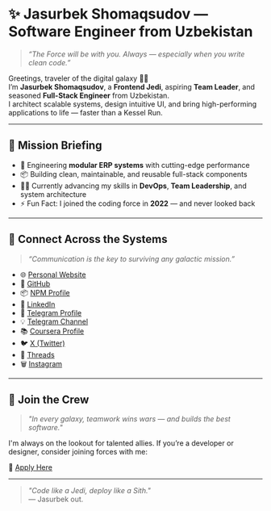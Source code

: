 # ✨ Jasurbek Shomaqsudov — Software Engineer from Uzbekistan

> *“The Force will be with you. Always — especially when you write clean code.”*

<!-- [![Trophies](https://github-profile-trophy.vercel.app/?username=Jasurbek2208)](https://github.com/ryo-ma/github-profile-trophy) -->

Greetings, traveler of the digital galaxy 👨‍💻  
I’m **Jasurbek Shomaqsudov**, a **Frontend Jedi**, aspiring **Team Leader**, and seasoned **Full-Stack Engineer** from Uzbekistan.  
I architect scalable systems, design intuitive UI, and bring high-performing applications to life — faster than a Kessel Run.

---

## 🚀 Mission Briefing

- 🧩 Engineering **modular ERP systems** with cutting-edge performance  
- 📦 Building clean, maintainable, and reusable full-stack components  
- 🧑‍🚀 Currently advancing my skills in **DevOps**, **Team Leadership**, and system architecture  
- ⚡️ Fun Fact: I joined the coding force in **2022** — and never looked back

---

## 📡 Connect Across the Systems

> *“Communication is the key to surviving any galactic mission.”*

- 🌐 [Personal Website](https://shomaqsudov.uz)
- 💼 [GitHub](https://github.com/Jasurbek2208)
- 📦 [NPM Profile](https://www.npmjs.com/~jasurbek2208)
- 💼 [LinkedIn](https://www.linkedin.com/in/jasurbek-shomaqsudov)
- 💬 [Telegram Profile](https://t.me/Joni2208)
- 💡 [Telegram Channel](https://t.me/JasurbekFrontend)
- 📚 [Coursera Profile](https://www.coursera.org/learner/jasurbek)
- 🐦 [X (Twitter)](https://x.com/JShomaqsudov)
- 🧵 [Threads](https://www.threads.com/@jasurbek_shomaqsudov)
- 🗑 [Instagram](https://www.instagram.com/jasurbek_shomaqsudov/)

---

## 🌟 Join the Crew

> *"In every galaxy, teamwork wins wars — and builds the best software."*

I'm always on the lookout for talented allies. If you’re a developer or designer, consider joining forces with me:

🔗 [Apply Here](https://forms.gle/ACQteTNh1Q1vu4h19)

---

> *"Code like a Jedi, deploy like a Sith."*  
— Jasurbek out.
